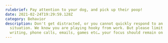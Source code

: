 ```yaml
---
rulebrief: Pay attention to your dog, and pick up their poop!
date: 2021-02-24T19:29:59.128Z
category: Behavior
description: Don't get distracted, or you cannot quickly respond to an urgent
  situation. We know you are playing hooky from work. But please limit reading,
  writing, phone calls, emails, games etc… your focus should remain on your dog.
---
```

